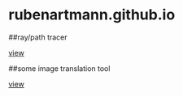 # rubenartmann.github.io

##ray/path tracer

[view](https://rubenartmann.github.io/ray_tracer)

##some image translation tool

[view](https://rubenartmann.github.io)
